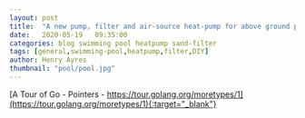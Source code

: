```yaml
---
layout: post
title:  "A new pump, filter and air-source heat-pump for above ground pool"
date:   2020-05-19   09:35:00
categories: blog swimming pool heatpump sand-filter
tags: [general,swimming-pool,heatpump,filter,DIY]
author: Henry Ayres
thumbnail: "pool/pool.jpg"
---
```


[A Tour of Go - Pointers - https://tour.golang.org/moretypes/1](https://tour.golang.org/moretypes/1){:target="_blank"}
